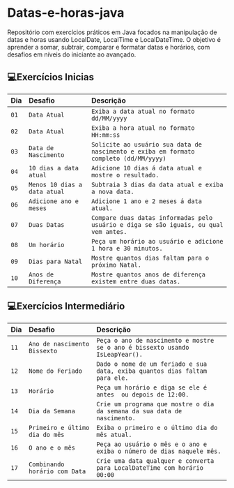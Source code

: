 # Datas-e-horas-java
Repositório com exercícios práticos em Java focados na manipulação de datas e horas usando LocalDate, LocalTime e LocalDateTime. O objetivo é aprender a somar, subtrair, comparar e formatar datas e horários, com desafios em níveis do iniciante ao avançado.



## 💻Exercícios Inicias
| Dia | Desafio | Descrição |
| :---------------- | :--------- | :--------- |
| `01` | `Data Atual` | `Exiba a data atual no formato dd/MM/yyyy` |
| `02` | `Data Atual` | `Exiba a hora atual no formato HH:mm:ss` |
| `03` | `Data de Nascimento` | `Solicite ao usuário sua data de nascimento e exiba em formato completo (dd/MM/yyyy)` |
| `04` | `10 dias a data atual` | `Adicione 10 dias á data atual e mostre o resultado.` |
| `05` | `Menos 10 dias a data atual` | `Subtraia 3 dias da data atual e exiba a nova data.` |
| `06` | `Adicione ano e meses` | `Adicione 1 ano e 2 meses á data atual.` |
| `07` | `Duas Datas` | `Compare duas datas informadas pelo usuário e diga se são iguais, ou qual vem antes.` |
| `08` | `Um horário` | `Peça um horário ao usuário e adicione 1 hora e 30 minutos.` |
| `09` | `Dias para Natal` | `Mostre quantos dias faltam para o próximo Natal.` |
| `10` | `Anos de Diferença` | `Mostre quantos anos de diferença existem entre duas datas.` |



## 💻Exercícios Intermediário
| Dia | Desafio | Descrição |
| :---------------- | :--------- | :--------- |
| `11` | `Ano de nascimento Bissexto` | `Peça o ano de nascimento e mostre se o ano é bissexto usando IsLeapYear().` |
| `12` | `Nome do Feriado` | `Dado o nome de um feriado e sua data, exiba quantos dias faltam para ele.` |
| `13` | `Horário` | `Peça um horário e diga se ele é antes  ou depois de 12:00. ` |
| `14` | `Dia da Semana` | `Crie um programa que mostre o dia da semana da sua data de nascimento.` |
| `15` | `Primeiro e último dia do mês ` | `Exiba o primeiro e o último dia do mês atual.` |
| `16` | `O ano e o mês` | `Peça ao usuário o mês e o ano e exiba o número de dias naquele mês.` |
| `17` | `Combinando horário com Data` | `Crie uma data qualquer e converta para LocalDateTime com horário 00:00` |


